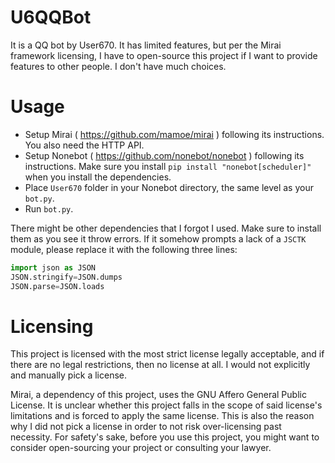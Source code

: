 # U6QQBot 
It is a QQ bot by User670. It has limited features, but per the Mirai framework licensing, I have to open-source this project if I want to provide features to other people. I don't have much choices.

# Usage
- Setup Mirai ( https://github.com/mamoe/mirai ) following its instructions. You also need the HTTP API.
- Setup Nonebot ( https://github.com/nonebot/nonebot ) following its instructions. Make sure you install `pip install "nonebot[scheduler]"` when you install the dependencies.
- Place `User670` folder in your Nonebot directory, the same level as your `bot.py`.
- Run `bot.py`.

There might be other dependencies that I forgot I used. Make sure to install them as you see it throw errors. If it somehow prompts a lack of a `JSCTK` module, please replace it with the following three lines:

```py
import json as JSON
JSON.stringify=JSON.dumps
JSON.parse=JSON.loads
```

# Licensing
This project is licensed with the most strict license legally acceptable, and if there are no legal restrictions, then no license at all. I would not explicitly and manually pick a license.

Mirai, a dependency of this project, uses the GNU Affero General Public License. It is unclear whether this project falls in the scope of said license's limitations and is forced to apply the same license. This is also the reason why I did not pick a license in order to not risk over-licensing past necessity. For safety's sake, before you use this project, you might want to consider open-sourcing your project or consulting your lawyer.